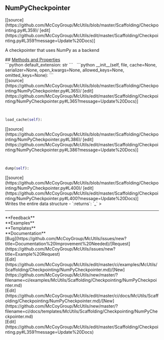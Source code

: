 ## <a id="McUtils.Scaffolding.Checkpointing.NumPyCheckpointer">NumPyCheckpointer</a> 

<div class="docs-source-link" markdown="1">
[[source](https://github.com/McCoyGroup/McUtils/blob/master/Scaffolding/Checkpointing.py#L359)/
[edit](https://github.com/McCoyGroup/McUtils/edit/master/Scaffolding/Checkpointing.py#L359?message=Update%20Docs)]
</div>

A checkpointer that uses NumPy as a backend







<div class="collapsible-section">
 <div class="collapsible-section collapsible-section-header" markdown="1">
## <a class="collapse-link" data-toggle="collapse" href="#methods" markdown="1"> Methods and Properties</a> <a class="float-right" data-toggle="collapse" href="#methods"><i class="fa fa-chevron-down"></i></a>
 </div>
 <div class="collapsible-section collapsible-section-body collapse show" id="methods" markdown="1">
 ```python
default_extension: str
```
<a id="McUtils.Scaffolding.Checkpointing.NumPyCheckpointer.__init__" class="docs-object-method">&nbsp;</a> 
```python
__init__(self, file, cache=None, serializer=None, open_kwargs=None, allowed_keys=None, omitted_keys=None): 
```
<div class="docs-source-link" markdown="1">
[[source](https://github.com/McCoyGroup/McUtils/blob/master/Scaffolding/Checkpointing/NumPyCheckpointer.py#L365)/
[edit](https://github.com/McCoyGroup/McUtils/edit/master/Scaffolding/Checkpointing/NumPyCheckpointer.py#L365?message=Update%20Docs)]
</div>


<a id="McUtils.Scaffolding.Checkpointing.NumPyCheckpointer.load_cache" class="docs-object-method">&nbsp;</a> 
```python
load_cache(self): 
```
<div class="docs-source-link" markdown="1">
[[source](https://github.com/McCoyGroup/McUtils/blob/master/Scaffolding/Checkpointing/NumPyCheckpointer.py#L386)/
[edit](https://github.com/McCoyGroup/McUtils/edit/master/Scaffolding/Checkpointing/NumPyCheckpointer.py#L386?message=Update%20Docs)]
</div>


<a id="McUtils.Scaffolding.Checkpointing.NumPyCheckpointer.dump" class="docs-object-method">&nbsp;</a> 
```python
dump(self): 
```
<div class="docs-source-link" markdown="1">
[[source](https://github.com/McCoyGroup/McUtils/blob/master/Scaffolding/Checkpointing/NumPyCheckpointer.py#L400)/
[edit](https://github.com/McCoyGroup/McUtils/edit/master/Scaffolding/Checkpointing/NumPyCheckpointer.py#L400?message=Update%20Docs)]
</div>
Writes the entire data structure
  - `:returns`: `_`
    >
 </div>
</div>












---


<div markdown="1" class="text-secondary">
<div class="container">
  <div class="row">
   <div class="col" markdown="1">
**Feedback**   
</div>
   <div class="col" markdown="1">
**Examples**   
</div>
   <div class="col" markdown="1">
**Templates**   
</div>
   <div class="col" markdown="1">
**Documentation**   
</div>
   <div class="col" markdown="1">
   
</div>
   <div class="col" markdown="1">
   
</div>
   <div class="col" markdown="1">
   
</div>
</div>
  <div class="row">
   <div class="col" markdown="1">
[Bug](https://github.com/McCoyGroup/McUtils/issues/new?title=Documentation%20Improvement%20Needed)/[Request](https://github.com/McCoyGroup/McUtils/issues/new?title=Example%20Request)   
</div>
   <div class="col" markdown="1">
[Edit](https://github.com/McCoyGroup/McUtils/edit/master/ci/examples/McUtils/Scaffolding/Checkpointing/NumPyCheckpointer.md)/[New](https://github.com/McCoyGroup/McUtils/new/master/?filename=ci/examples/McUtils/Scaffolding/Checkpointing/NumPyCheckpointer.md)   
</div>
   <div class="col" markdown="1">
[Edit](https://github.com/McCoyGroup/McUtils/edit/master/ci/docs/McUtils/Scaffolding/Checkpointing/NumPyCheckpointer.md)/[New](https://github.com/McCoyGroup/McUtils/new/master/?filename=ci/docs/templates/McUtils/Scaffolding/Checkpointing/NumPyCheckpointer.md)   
</div>
   <div class="col" markdown="1">
[Edit](https://github.com/McCoyGroup/McUtils/edit/master/Scaffolding/Checkpointing.py#L359?message=Update%20Docs)   
</div>
   <div class="col" markdown="1">
   
</div>
   <div class="col" markdown="1">
   
</div>
   <div class="col" markdown="1">
   
</div>
</div>
</div>
</div>